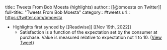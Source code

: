 title:: Tweets From Bob Moesta (highlights)
author:: [[@bmoesta on Twitter]]
full-title:: "Tweets From Bob Moesta"
category:: #tweets
url:: https://twitter.com/bmoesta

- Highlights first synced by [[Readwise]] [[Nov 19th, 2022]]
	- Satisfaction is a function of the expectation set by the consumer at purchase. Value is measured relative to expectation not 1 to 10. ([View Tweet](https://twitter.com/bmoesta/status/553218162620375040))